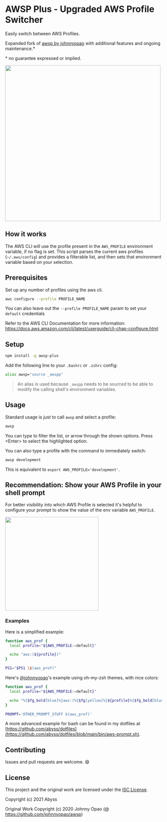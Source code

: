 # AWSP Plus - Upgraded AWS Profile Switcher

Easily switch between AWS Profiles.

Expanded fork of [awsp by johnnyopao](https://github.com/johnnyopao/awsp) with additional features and ongoing maintenance.*

\* no guarantee expressed or implied.

<img src="demo.gif" width="500">

## How it works

The AWS CLI will use the profile present in the `AWS_PROFILE` environment variable, if no flag is set. This script parses the current aws profiles (`~/.aws/config`) and provides a filterable list, and then sets that environment variable based on your selection.

## Prerequisites
Set up any number of profiles using the aws cli.

```sh
aws configure --profile PROFILE_NAME
```

You can also leave out the `--profile PROFILE_NAME` param to set your `default` credentials

Refer to the AWS CLI Documentation for more information:
https://docs.aws.amazon.com/cli/latest/userguide/cli-chap-configure.html

## Setup

```sh
npm install -g awsp-plus
```

Add the following line to your `.bashrc` or `.zshrc` config:
```sh
alias awsp="source _awspp"
```

> An alias is used because `_awspp` needs to be sourced to be able to modify the calling shell's environment variables.

## Usage
Standard usage is just to call `awsp` and select a profile:
```sh
awsp
```
You can type to filter the list, or arrow through the shown options. Press \<Enter\> to select the highlighted option.

You can also type a profile with the command to immediately switch:
```sh
awsp development
```
This is equivalent to `export AWS_PROFILE='development'`.

## Recommendation: Show your AWS Profile in your shell prompt
For better visibility into which AWS Profile is selected it's helpful to configure your prompt to show the value of the env variable `AWS_PROFILE`.

<img src="screenshot.png" width="300">

### Examples
Here is a simplified example:
```sh
function aws_prof {
  local profile="${AWS_PROFILE:=default}"

  echo "aws:(${profile})"
}

PS1="$PS1 \$(aws_prof)"
```

Here's [@johnnyopao](https://github.com/johnnyopao)'s example using oh-my-zsh themes, with nice colors:

```sh
function aws_prof {
  local profile="${AWS_PROFILE:=default}"

  echo "%{$fg_bold[blue]%}aws:(%{$fg[yellow]%}${profile}%{$fg_bold[blue]%})%{$reset_color%} "
}

PROMPT='OTHER_PROMPT_STUFF $(aws_prof)'
```

A more advanced example for bash can be found in my dotfiles at [https://github.com/abyss/dotfiles](https://github.com/abyss/dotfiles/blob/main/bin/aws-prompt.sh).

## Contributing
Issues and pull requests are welcome. 😄

## License
This project and the original work are licensed under the [ISC License](LICENSE.md).

Copyright (c) 2021 Abyss

Original Work Copyright (c) 2020 Johnny Opao (@ https://github.com/johnnyopao/awsp)

